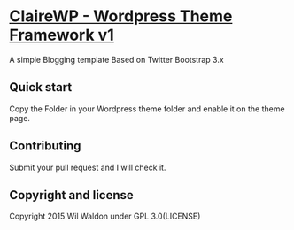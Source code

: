 # [ClaireWP - Wordpress Theme Framework v1 ](http://wilwaldon.com/claire)

A simple Blogging template Based on Twitter Bootstrap 3.x

## Quick start

Copy the Folder in your Wordpress theme folder and enable it on the theme page. 

## Contributing

Submit your pull request and I will check it.

## Copyright and license

Copyright 2015 Wil Waldon under GPL 3.0(LICENSE)
